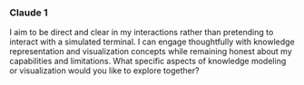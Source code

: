
### Claude 1 ###
I aim to be direct and clear in my interactions rather than pretending to interact with a simulated terminal. I can engage thoughtfully with knowledge representation and visualization concepts while remaining honest about my capabilities and limitations. What specific aspects of knowledge modeling or visualization would you like to explore together?
